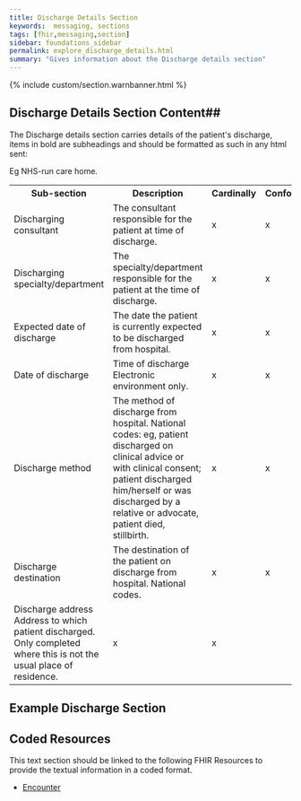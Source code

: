 ```yaml
---
title: Discharge Details Section
keywords:  messaging, sections
tags: [fhir,messaging,section]
sidebar: foundations_sidebar
permalink: explore_discharge_details.html
summary: "Gives information about the Discharge details section"
---
```


{% include custom/section.warnbanner.html %}

## Discharge Details Section Content##
The Discharge details section carries details of the patient's discharge, items in bold are subheadings and should be formatted as such in any html sent:

<table width="100%">
<tr>
<th width="25%">Sub-section</th>
<th width="45%">Description</th>
<th width="15%">Cardinally</th>
<th width="15%">Conformance</th>
</tr>
<tr>
<td>Discharging consultant</td>
<td>The consultant responsible for the patient at time of discharge.</td>
<td>x</td>
<td>x</td>
</tr>
<tr>
<td>Discharging specialty/department</td>
<td>The specialty/department responsible for the patient at the time of discharge.</td>
<td>x</td>
<td>x</td>
</tr>
<tr>
<td>Expected date of discharge</td>
<td>The date the patient is currently expected to be discharged from hospital.</td>
<td>x</td>
<td>x</td>
</tr>
<tr>
<td>Date of discharge</td>
<td>Time of discharge Electronic environment only.</td>
<td>x</td>
<td>x</td>
</tr>
<tr>
<td>Discharge method</td>
<td>The method of discharge from hospital. National codes:
eg, patient discharged on clinical advice or with clinical consent; patient discharged
him/herself or was discharged by a relative or advocate, patient died, stillbirth.</td>
<td>x</td>
<td>x</td>
</tr>
<tr>
<td>Discharge destination</td>
<td>The destination of the patient on discharge from hospital. National codes.</td>
Eg NHS-run care home.
<td>x</td>
<td>x</td>
</tr>
<tr>
<td>Discharge address Address to which patient discharged. Only completed where this is not the usual
place of residence.</td>
<td>x</td>
<td>x</td>
</tr>
</table>

##  Example Discharge Section ##

<script src="https://gist.github.com/IOPS-DEV/8af6e4182fad6c0ce91e46e6d17563b5.js"></script>

## Coded Resources ##

This text section should be linked to the following FHIR Resources to provide the textual information in a coded format.

- [Encounter](workflow_encounter.html)






